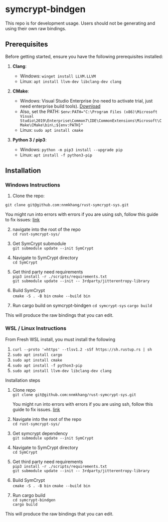 # symcrypt-bindgen

This repo is for development usage. Users should not be generating and using their own raw bindings.

## Prerequisites

Before getting started, ensure you have the following prerequisites installed:

1. **Clang**:
   - Windows: `winget install LLVM.LLVM`
   - Linux: `apt install llvm-dev libclang-dev clang`

2. **CMake**:
   - Windows: Visual Studio Enterprise (no need to activate trial, just need enterprise build tools). [Download](https://visualstudio.microsoft.com/downloads/)
    - Also, set the PATH: `$env:PATH="C:\Program Files (x86)\Microsoft Visual Studio\2019\Enterprise\Common7\IDE\CommonExtensions\Microsoft\CMake\CMake\bin\;${env:PATH}"`
   - Linux: `sudo apt install cmake`

3. **Python 3 / pip3**:
   - Windows: `python -m pip3 install --upgrade pip`
   - Linux: `apt install -f python3-pip`


## Installation 

### Windows Instructions

1. Clone the repo:  

`git clone git@github.com:nnmkhang/rust-symcrypt-sys.git`   

You might run into errors with errors if you are using ssh, follow this guide to fix issues: [link](https://docs.github.com/en/authentication/connecting-to-github-with-ssh/generating-a-new-ssh-key-and-adding-it-to-the-ssh-agent)

2. navigate into the root of the repo  
    `cd rust-symcrypt-sys/`

3. Get SymCrypt submodule    
    `git submodule update --init SymCrypt` 

4. Navigate to SymCrypt directory   
    `cd SymCrypt`

5. Get third party need requirements      
    `pip3 install -r ./scripts/requirements.txt`     
    `git submodule update --init -- 3rdparty/jitterentropy-library`

6. Build SymCrypt  
    `cmake -S . -B bin`
    `cmake --build bin`
    
7. Run cargo build on symcrypt-bindgen
    `cd symcrypt-sys`
    `cargo build`

This will produce the raw bindings that you can edit. 



### WSL / Linux Instructions

From Fresh WSL install, you must install the following   

1. `curl --proto '=https' --tlsv1.2 -sSf https://sh.rustup.rs | sh`
2. `sudo apt install cargo`
3. `sudo apt install cmake`
4. `sudo apt install -f python3-pip`
5. `sudo apt install llvm-dev libclang-dev clang`

Installation steps  

1. Clone repo     
    `git clone git@github.com:nnmkhang/rust-symcrypt-sys.git`

    You might run into errors with errors if you are using ssh, follow this guide to fix issues. [link](https://docs.github.com/en/authentication/connecting-to-github-with-ssh/generating-a-new-ssh-key-and-adding-it-to-the-ssh-agent)

2.  Navigate into the root of the repo    
    `cd rust-symcrypt-sys/`

3. Get symcrypt dependency    
    `git submodule update --init SymCrypt`

4. Navigate to SymCrypt directory     
    `cd SymCrypt`

5. Get third party need requirements  
    `pip3 install -r ./scripts/requirements.txt`    
    `git submodule update --init -- 3rdparty/jitterentropy-library`

6. Build SymCrypt  
    `cmake -S . -B bin`
    `cmake --build bin`

7. Run cargo build   
    `cd symcrypt-bindgen`  
    `cargo build`

This will produce the raw bindings that you can edit. 
